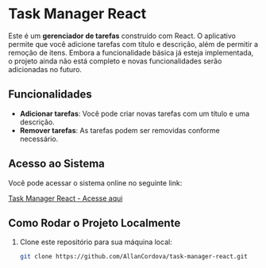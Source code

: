 # Task Manager React

Este é um **gerenciador de tarefas** construído com React. O aplicativo permite que você adicione tarefas com título e descrição, além de permitir a remoção de itens. Embora a funcionalidade básica já esteja implementada, o projeto ainda não está completo e novas funcionalidades serão adicionadas no futuro.

## Funcionalidades

- **Adicionar tarefas**: Você pode criar novas tarefas com um título e uma descrição.
- **Remover tarefas**: As tarefas podem ser removidas conforme necessário.
  
## Acesso ao Sistema

Você pode acessar o sistema online no seguinte link:

[Task Manager React - Acesse aqui](https://allancordova.github.io/task-manager-react/)

## Como Rodar o Projeto Localmente

1. Clone este repositório para sua máquina local:
   ```bash
   git clone https://github.com/AllanCordova/task-manager-react.git

